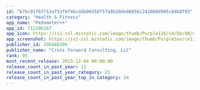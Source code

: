 ```yaml
---
id: "b7bc01f6ff12ef53f0f46cddb90358f57a9b50de98856c241088d905c64b8f93"
category: "Health & Fitness"
app_name: "Pedometer++"
app_id: 712286167
app_icon: https://is1-ssl.mzstatic.com/image/thumb/Purple126/v4/bb/98/e2/bb98e2ba-67ab-2592-9059-f5a2f9acd0e1/AppIcon-0-1x_U007emarketing-0-0-0-10-0-0-sRGB-85-220-0.png/1024x1024bb.png
app_screenshot: https://is1-ssl.mzstatic.com/image/thumb/PurpleSource116/v4/b3/6d/06/b36d06c7-713f-5bfc-8329-515b079727af/5a762180-065a-4b08-b066-70aa3682cccb_Simulator_Screenshot_-_Screenshot_-_2023-11-23_at_10.49.54.png/1284x2778bb.png
publisher_id: 295660206
publisher_name: "Cross Forward Consulting, LLC"
rank: 95
most_recent_release: 2023-12-04 00:00:00
release_count_in_past_year: 12
release_count_in_past_year_category: 21
release_count_in_past_year_top_in_category: 34
---
```

